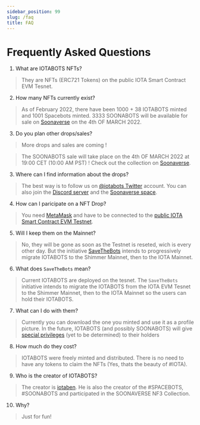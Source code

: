```yaml
---
sidebar_position: 99
slug: /faq
title: FAQ
---
```


# Frequently Asked Questions

1. What are IOTABOTS NFTs?
> They are NFTs (ERC721 Tokens) on the public IOTA Smart Contract EVM Tesnet.

2. How many NFTs currently exist?
> As of February 2022, there have been 1000 + 38 IOTABOTS minted and 1001 Spacebots minted.
> 3333 SOONABOTS will be available for sale on [Soonaverse](https://soonaverse.com/collection/0xeb47806ef8d4c908179bd05eeabc20bc3de8c81a) on the 4th OF MARCH 2022.

3. Do you plan other drops/sales?
> More drops and sales are coming !

> The SOONABOTS sale will take place on the 4th OF MARCH 2022 at 19:00 CET (10:00 AM PST) ! Check out the collection on [Soonaverse](https://soonaverse.com/collection/0xeb47806ef8d4c908179bd05eeabc20bc3de8c81a).

3. Where can I find information about the drops?
> The best way is to follow us on [@iotabots Twitter](https://twitter.com/iotabots) account.
> You can also join the [Discord server](https://discord.gg/hYaZveBYHn) and the [Soonaverse space](https://soonaverse.com/space/0x9dd831f7eed22ca73b254422baab74a8c460e438/overview).

4. How can I paricipate on a NFT Drop? 
> You need [MetaMask](https://metamask.io/) and have to be connected to the [public IOTA Smart Contract EVM Testnet](https://wiki.iota.org/wasp/guide/chains_and_nodes/testnet#interact-with-evm).

5. Will I keep them on the Mainnet? 
> No, they will be gone as soon as the Testnet is reseted, wich is every other day. But the initiative [SaveTheBots](https://github.com/iotabots/save-the-bots) intends to progressively migrate IOTABOTS to the Shimmer Mainnet, then to the IOTA Mainnet.

6. What does `SaveTheBots` mean?
> Current IOTABOTS are deployed on the tesnet. The `SaveTheBots` initiative intends to migrate the IOTABOTS from the IOTA EVM Tesnet to the Shimmer Mainnet, then to the IOTA Mainnet so the users can hold their IOTABOTS.

7. What can I do with them? 
> Currently you can download the one you minted and use it as a profile picture.
> In the future, IOTABOTS (and possibly SOONABOTS) will give [special privileges](https://twitter.com/iotabots/status/1498614525108490242) (yet to be determined) to their holders

8. How much do they cost? 
> IOTABOTS were freely minted and distributed. There is no need to have any tokens to claim the NFTs (Yes, thats the beauty of #IOTA).

9. Who is the creator of IOTABOTS?
> The creator is [iotaben](https://twitter.com/iotaben).
> He is also the creator of the #SPACEBOTS, #SOONABOTS and participated in the SOONAVERSE NF3 Collection.

10. Why?
> Just for fun!
